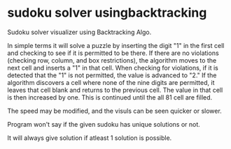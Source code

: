 # sudoku solver usingbacktracking

Sudoku solver visualizer using Backtracking Algo.

In simple terms it will solve a puzzle by inserting the digit "1" in the first cell and checking to see if it is permitted to be there. 
If there are no violations (checking row, column, and box restrictions), the algorithm moves to the next cell and inserts a "1" in that cell. 
When checking for violations, if it is detected that the "1" is not permitted, the value is advanced to "2." 
If the algorithm discovers a cell where none of the nine digits are permitted, 
it leaves that cell blank and returns to the previous cell. 
The value in that cell is then increased by one. This is continued until the all 81 cell are filled.

The speed may be modified, and the visuls can be seen quicker or slower.

Program won't say if the given sudoku has unique solutions or not.

It will always give solution if atleast 1 solution is possible.
